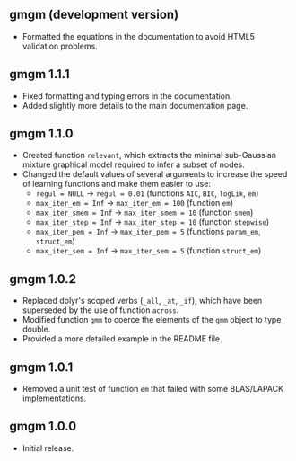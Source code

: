 ## gmgm (development version)

* Formatted the equations in the documentation to avoid HTML5 validation problems.

## gmgm 1.1.1

* Fixed formatting and typing errors in the documentation.
* Added slightly more details to the main documentation page.

## gmgm 1.1.0

* Created function `relevant`, which extracts the minimal sub-Gaussian mixture graphical model required to infer a subset of nodes.
* Changed the default values of several arguments to increase the speed of learning functions and make them easier to use:
  * `regul = NULL` → `regul = 0.01` (functions `AIC`, `BIC`, `logLik`, `em`)
  * `max_iter_em = Inf` → `max_iter_em = 100` (function `em`)
  * `max_iter_smem = Inf` → `max_iter_smem = 10` (function `smem`)
  * `max_iter_step = Inf` → `max_iter_step = 10` (function `stepwise`)
  * `max_iter_pem = Inf` → `max_iter_pem = 5` (functions `param_em`, `struct_em`)
  * `max_iter_sem = Inf` → `max_iter_sem = 5` (function `struct_em`)

## gmgm 1.0.2

* Replaced dplyr's scoped verbs (`_all`, `_at`, `_if`), which have been superseded by the use of function `across`.
* Modified function `gmm` to coerce the elements of the `gmm` object to type double.
* Provided a more detailed example in the README file.

## gmgm 1.0.1

* Removed a unit test of function `em` that failed with some BLAS/LAPACK implementations.

## gmgm 1.0.0

* Initial release.
